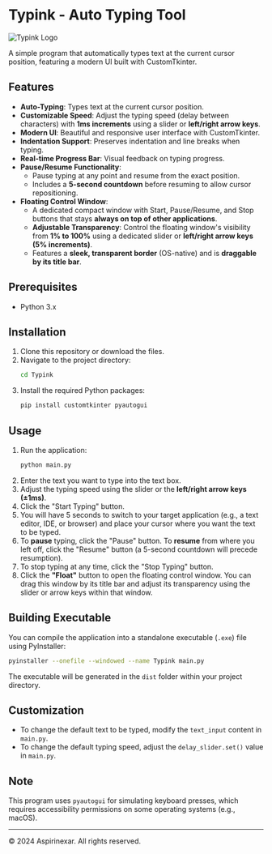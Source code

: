 


# Typink - Auto Typing Tool
![Typink Logo](assets/images/typink-logo.png)

A simple program that automatically types text at the current cursor position, featuring a modern UI built with CustomTkinter.

## Features

-   **Auto-Typing**: Types text at the current cursor position.
-   **Customizable Speed**: Adjust the typing speed (delay between characters) with **1ms increments** using a slider or **left/right arrow keys**.
-   **Modern UI**: Beautiful and responsive user interface with CustomTkinter.
-   **Indentation Support**: Preserves indentation and line breaks when typing.
-   **Real-time Progress Bar**: Visual feedback on typing progress.
-   **Pause/Resume Functionality**:
    -   Pause typing at any point and resume from the exact position.
    -   Includes a **5-second countdown** before resuming to allow cursor repositioning.
-   **Floating Control Window**:
    -   A dedicated compact window with Start, Pause/Resume, and Stop buttons that stays **always on top of other applications**.
    -   **Adjustable Transparency**: Control the floating window's visibility from **1% to 100%** using a dedicated slider or **left/right arrow keys (5% increments)**.
    -   Features a **sleek, transparent border** (OS-native) and is **draggable by its title bar**.

## Prerequisites

-   Python 3.x

## Installation

1.  Clone this repository or download the files.
2.  Navigate to the project directory:
    ```bash
    cd Typink
    ```
3.  Install the required Python packages:
    ```bash
    pip install customtkinter pyautogui
    ```

## Usage

1.  Run the application:
    ```bash
    python main.py
    ```
2.  Enter the text you want to type into the text box.
3.  Adjust the typing speed using the slider or the **left/right arrow keys (±1ms)**.
4.  Click the "Start Typing" button.
5.  You will have 5 seconds to switch to your target application (e.g., a text editor, IDE, or browser) and place your cursor where you want the text to be typed.
6.  To **pause** typing, click the "Pause" button. To **resume** from where you left off, click the "Resume" button (a 5-second countdown will precede resumption).
7.  To stop typing at any time, click the "Stop Typing" button.
8.  Click the **"Float"** button to open the floating control window. You can drag this window by its title bar and adjust its transparency using the slider or arrow keys within that window.

## Building Executable

You can compile the application into a standalone executable (`.exe`) file using PyInstaller:

```bash
pyinstaller --onefile --windowed --name Typink main.py
```
The executable will be generated in the `dist` folder within your project directory.

## Customization

-   To change the default text to be typed, modify the `text_input` content in `main.py`.
-   To change the default typing speed, adjust the `delay_slider.set()` value in `main.py`.

## Note

This program uses `pyautogui` for simulating keyboard presses, which requires accessibility permissions on some operating systems (e.g., macOS). 

---

© 2024 Aspirinexar. All rights reserved. 
